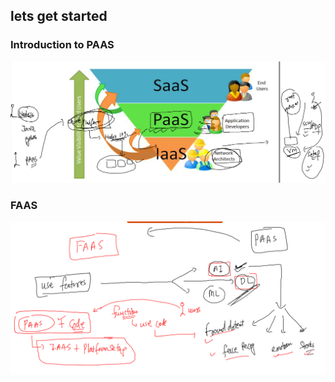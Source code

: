 ## lets get started 

### Introduction to PAAS

<img src="paas.png">

### FAAS 

<img src="faas.png">
 



